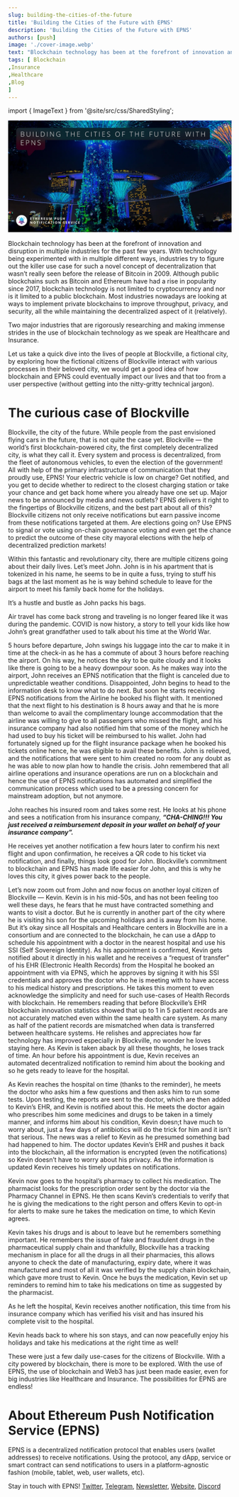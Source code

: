 ```yaml
---
slug: building-the-cities-of-the-future
title: 'Building the Cities of the Future with EPNS'
description: 'Building the Cities of the Future with EPNS'
authors: [push]
image: './cover-image.webp'
text: "Blockchain technology has been at the forefront of innovation and disruption in multiple industries for the past few years. "
tags: [ Blockchain
,Insurance
,Healthcare
,Blog
]
---
```

import { ImageText } from '@site/src/css/SharedStyling';

![Cover Image of Building the Cities of the Future with EPNS](./cover-image.webp)

<!--truncate-->

Blockchain technology has been at the forefront of innovation and disruption in multiple industries for the past few years. With technology being experimented with in multiple different ways, industries try to figure out the killer use case for such a novel concept of decentralization that wasn’t really seen before the release of Bitcoin in 2009. Although public blockchains such as Bitcoin and Ethereum have had a rise in popularity since 2017, blockchain technology is not limited to cryptocurrency and nor is it limited to a public blockchain. Most industries nowadays are looking at ways to implement private blockchains to improve throughput, privacy, and security, all the while maintaining the decentralized aspect of it (relatively).

Two major industries that are rigorously researching and making immense strides in the use of blockchain technology as we speak are Healthcare and Insurance.

Let us take a quick dive into the lives of people at Blockville, a fictional city, by exploring how the fictional citizens of Blockville interact with various processes in their beloved city, we would get a good idea of how blockchain and EPNS could eventually impact our lives and that too from a user perspective (without getting into the nitty-gritty technical jargon).

**The curious case of Blockville**
==================================

Blockville, the city of the future. While people from the past envisioned flying cars in the future, that is not quite the case yet. Blockville — the world’s first blockchain-powered city, the first completely decentralized city, is what they call it. Every system and process is decentralized, from the fleet of autonomous vehicles, to even the election of the government! All with help of the primary infrastructure of communication that they proudly use, EPNS! Your electric vehicle is low on charge? Get notified, and you get to decide whether to redirect to the closest charging station or take your chance and get back home where you already have one set up. Major news to be announced by media and news outlets? EPNS delivers it right to the fingertips of Blockville citizens, and the best part about all of this? Blockville citizens not only receive notifications but earn passive income from these notifications targeted at them. Are elections going on? Use EPNS to signal or vote using on-chain governance voting and even get the chance to predict the outcome of these city mayoral elections with the help of decentralized prediction markets!

Within this fantastic and revolutionary city, there are multiple citizens going about their daily lives. Let’s meet John. John is in his apartment that is tokenized in his name, he seems to be in quite a fuss, trying to stuff his bags at the last moment as he is way behind schedule to leave for the airport to meet his family back home for the holidays.

It’s a hustle and bustle as John packs his bags.

Air travel has come back strong and traveling is no longer feared like it was during the pandemic. COVID is now history, a story to tell your kids like how John’s great grandfather used to talk about his time at the World War.

5 hours before departure, John swings his luggage into the car to make it in time at the check-in as he has a commute of about 3 hours before reaching the airport. On his way, he notices the sky to be quite cloudy and it looks like there is going to be a heavy downpour soon. As he makes way into the airport, John receives an EPNS notification that the flight is canceled due to unpredictable weather conditions. Disappointed, John begins to head to the information desk to know what to do next. But soon he starts receiving EPNS notifications from the Airline he booked his flight with. It mentioned that the next flight to his destination is 8 hours away and that he is more than welcome to avail the complimentary lounge accommodation that the airline was willing to give to all passengers who missed the flight, and his insurance company had also notified him that some of the money which he had used to buy his ticket will be reimbursed to his wallet. John had fortunately signed up for the flight insurance package when he booked his tickets online hence, he was eligible to avail these benefits. John is relieved, and the notifications that were sent to him created no room for any doubt as he was able to now plan how to handle the crisis. John remembered that all airline operations and insurance operations are run on a blockchain and hence the use of EPNS notifications has automated and simplified the communication process which used to be a pressing concern for mainstream adoption, but not anymore.

John reaches his insured room and takes some rest. He looks at his phone and sees a notification from his insurance company, **_“CHA-CHING!!! You just received a reimbursement deposit in your wallet on behalf of your insurance company”._**

He receives yet another notification a few hours later to confirm his next flight and upon confirmation, he receives a QR code to his ticket via notification, and finally, things look good for John. Blockville’s commitment to blockchain and EPNS has made life easier for John, and this is why he loves this city, it gives power back to the people.

Let’s now zoom out from John and now focus on another loyal citizen of Blockville — Kevin. Kevin is in his mid-50s, and has not been feeling too well these days, he fears that he must have contracted something and wants to visit a doctor. But he is currently in another part of the city where he is visiting his son for the upcoming holidays and is away from his home. But it’s okay since all Hospitals and Healthcare centers in Blockville are in a consortium and are connected to the blockchain, he can use a dApp to schedule his appointment with a doctor in the nearest hospital and use his SSI (Self Sovereign Identity). As his appointment is confirmed, Kevin gets notified about it directly in his wallet and he receives a “request of transfer” of his EHR (Electronic Health Records) from the Hospital he booked an appointment with via EPNS, which he approves by signing it with his SSI credentials and approves the doctor who he is meeting with to have access to his medical history and prescriptions. He takes this moment to even acknowledge the simplicity and need for such use-cases of Health Records with blockchain. He remembers reading that before Blockville’s EHR blockchain innovation statistics showed that up to 1 in 5 patient records are not accurately matched even within the same health care system. As many as half of the patient records are mismatched when data is transferred between healthcare systems. He relishes and appreciates how far technology has improved especially in Blockville, no wonder he loves staying here. As Kevin is taken aback by all these thoughts, he loses track of time. An hour before his appointment is due, Kevin receives an automated decentralized notification to remind him about the booking and so he gets ready to leave for the hospital.

As Kevin reaches the hospital on time (thanks to the reminder), he meets the doctor who asks him a few questions and then asks him to run some tests. Upon testing, the reports are sent to the doctor, which are then added to Kevin’s EHR, and Kevin is notified about this. He meets the doctor again who prescribes him some medicines and drugs to be taken in a timely manner, and informs him about his condition, Kevin doesn;t have much to worry about, just a few days of antibiotics will do the trick for him and it isn’t that serious. The news was a relief to Kevin as he presumed something bad had happened to him. The doctor updates Kevin’s EHR and pushes it back into the blockchain, all the information is encrypted (even the notifications) so Kevin doesn’t have to worry about his privacy. As the information is updated Kevin receives his timely updates on notifications.

Kevin now goes to the hospital’s pharmacy to collect his medication. The pharmacist looks for the prescription order sent by the doctor via the Pharmacy Channel in EPNS. He then scans Kevin’s credentials to verify that he is giving the medications to the right person and offers Kevin to opt-in for alerts to make sure he takes the medication on time, to which Kevin agrees.

Kevin takes his drugs and is about to leave but he remembers something important. He remembers the issue of fake and fraudulent drugs in the pharmaceutical supply chain and thankfully, Blockville has a tracking mechanism in place for all the drugs in all their pharmacies, this allows anyone to check the date of manufacturing, expiry date, where it was manufactured and most of all it was verified by the supply chain blockchain, which gave more trust to Kevin. Once he buys the medication, Kevin set up reminders to remind him to take his medications on time as suggested by the pharmacist.

As he left the hospital, Kevin receives another notification, this time from his insurance company which has verified his visit and has insured his complete visit to the hospital.

Kevin heads back to where his son stays, and can now peacefully enjoy his holidays and take his medications at the right time as well!

These were just a few daily use-cases for the citizens of Blockville. With a city powered by blockchain, there is more to be explored. With the use of EPNS, the use of blockchain and Web3 has just been made easier, even for big industries like Healthcare and Insurance. The possibilities for EPNS are endless!

About Ethereum Push Notification Service (EPNS)
===============================================

EPNS is a decentralized notification protocol that enables users (wallet addresses) to receive notifications. Using the protocol, any dApp, service or smart contract can send notifications to users in a platform-agnostic fashion (mobile, tablet, web, user wallets, etc).

Stay in touch with EPNS! [Twitter](http://twitter.com/epnsproject), [Telegram](https://t.me/epnsproject), [Newsletter](https://epns.substack.com/), [Website,](http://epns.io/) [Discord](https://discord.gg/YVPB99F9W5)

